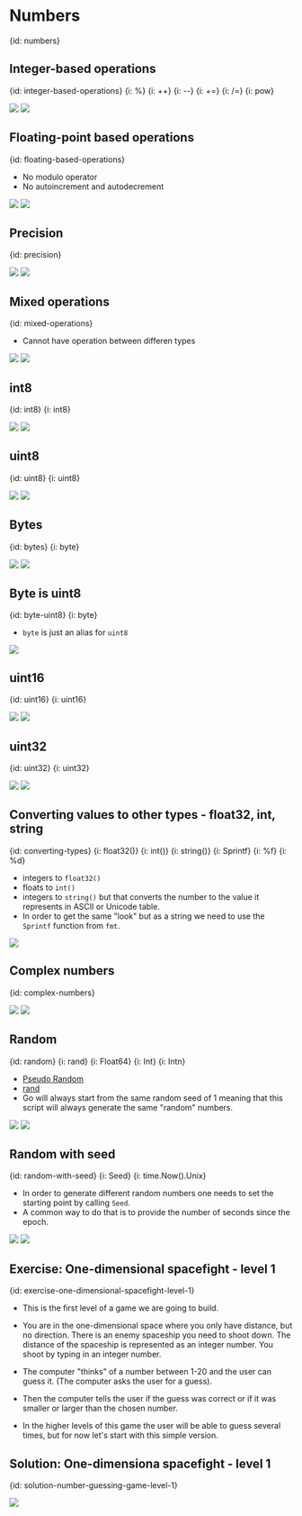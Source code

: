 # Numbers
{id: numbers}

## Integer-based operations
{id: integer-based-operations}
{i: %}
{i: ++}
{i: --}
{i: +=}
{i: /=}
{i: pow}

![](examples/numbers-integers/numbers_integers.go)
![](examples/numbers-integers/numbers_integers.out)

## Floating-point based operations
{id: floating-based-operations}

* No modulo operator
* No autoincrement and autodecrement

![](examples/numbers-float/numbers_float.go)
![](examples/numbers-float/numbers_float.out)

## Precision
{id: precision}

![](examples/precision/precision.go)
![](examples/precision/precision.out)


## Mixed operations
{id: mixed-operations}

* Cannot have operation between differen types

![](examples/numbers-mix/numbers_mix.go)
![](examples/numbers-mix/numbers_mix.out)

## int8
{id: int8}
{i: int8}

![](examples/int8/int8.go)
![](examples/int8/int8.out)

## uint8
{id: uint8}
{i: uint8}

![](examples/uint8/uint8.go)
![](examples/uint8/uint8.out)


## Bytes
{id: bytes}
{i: byte}


![](examples/byte/byte.go)
![](examples/byte/byte.out)

## Byte is uint8
{id: byte-uint8}
{i: byte}

* `byte` is just an alias for `uint8`

![](examples/byte-uint8/byte_uint8.go)

## uint16
{id: uint16}
{i: uint16}

![](examples/uint16/uint16.go)
![](examples/uint16/uint16.out)


## uint32
{id: uint32}
{i: uint32}

![](examples/uint32/uint32.go)
![](examples/uint32/uint32.out)

## Converting values to other types - float32, int, string
{id: converting-types}
{i: float32()}
{i: int()}
{i: string()}
{i: Sprintf}
{i: %f}
{i: %d}

* integers to `float32()`
* floats to `int()`
* integers to `string()` but that converts the number to the value it represents in ASCII or Unicode table.
* In order to get the same "look" but as a string we need to use the `Sprintf` function from `fmt`.


![](examples/convert/convert.go)


## Complex numbers
{id: complex-numbers}

![](examples/complex-numbers/complex_numbers.go)
![](examples/complex-numbers/complex_numbers.out)


## Random
{id: random}
{i: rand}
{i: Float64}
{i: Int}
{i: Intn}

* [Pseudo Random](https://en.wikipedia.org/wiki/Pseudorandom_number_generator)
* [rand](https://golang.org/pkg/math/rand/)
* Go will always start from the same random seed of 1 meaning that this script will always generate the same "random" numbers.

![](examples/random/random.go)
![](examples/random/random.out)


## Random with seed
{id: random-with-seed}
{i: Seed}
{i: time.Now().Unix}

* In order to generate different random numbers one needs to set the starting point by calling `Seed`.
* A common way to do that is to provide the number of seconds since the epoch.

![](examples/random-with-seed/random_with_seed.go)
![](examples/random-with-seed/random_with_seed.out)

## Exercise: One-dimensional spacefight - level 1
{id: exercise-one-dimensional-spacefight-level-1}

* This is the first level of a game we are going to build.
* You are in the one-dimensional space where you only have distance, but no direction. There is an enemy spaceship you need to shoot down. The distance of the spaceship is represented as an integer number. You shoot by typing in an integer number. 


* The computer "thinks" of a number between 1-20 and the user can guess it. (The computer asks the user for a guess).
* Then the computer tells the user if the guess was correct or if it was smaller or larger than the chosen number.

* In the higher levels of this game the user will be able to guess several times, but for now let's start with this simple version.

## Solution: One-dimensiona spacefight - level 1
{id: solution-number-guessing-game-level-1}


![](examples/game1/game1.go)
